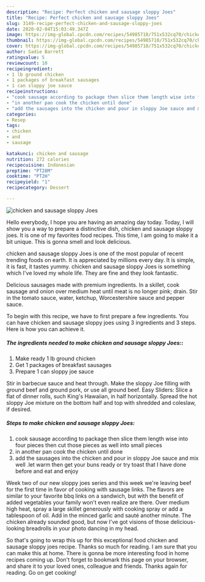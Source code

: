 ```yaml
---
description: "Recipe: Perfect chicken and sausage sloppy Joes"
title: "Recipe: Perfect chicken and sausage sloppy Joes"
slug: 3149-recipe-perfect-chicken-and-sausage-sloppy-joes
date: 2020-02-04T15:03:49.347Z
image: https://img-global.cpcdn.com/recipes/54985710/751x532cq70/chicken-and-sausage-sloppy-joes-recipe-main-photo.jpg
thumbnail: https://img-global.cpcdn.com/recipes/54985710/751x532cq70/chicken-and-sausage-sloppy-joes-recipe-main-photo.jpg
cover: https://img-global.cpcdn.com/recipes/54985710/751x532cq70/chicken-and-sausage-sloppy-joes-recipe-main-photo.jpg
author: Sadie Barrett
ratingvalue: 5
reviewcount: 10
recipeingredient:
- 1 lb ground chicken
- 1 packages of breakfast sausages
- 1 can sloppy joe sauce
recipeinstructions:
- "cook sausage according to package then slice them length wise into four pieces then cut those pieces as well into small pieces"
- "in another pan cook the chicken until done"
- "add the sausages into the chicken and pour in sloppy Joe sauce and mix well .let warm then get your buns ready or try toast  that I have done before and eat and enjoy"
categories:
- Resep
tags:
- chicken
- and
- sausage

katakunci: chicken and sausage
nutrition: 272 calories
recipecuisine: Indonesian
preptime: "PT28M"
cooktime: "PT2H"
recipeyield: "1"
recipecategory: Dessert

---
```



![chicken and sausage sloppy Joes](https://img-global.cpcdn.com/recipes/54985710/751x532cq70/chicken-and-sausage-sloppy-joes-recipe-main-photo.jpg)

Hello everybody, I hope you are having an amazing day today. Today, I will show you a way to prepare a distinctive dish, chicken and sausage sloppy joes. It is one of my favorites food recipes. This time, I am going to make it a bit unique. This is gonna smell and look delicious.

chicken and sausage sloppy Joes is one of the most popular of recent trending foods on earth. It is appreciated by millions every day. It is simple, it is fast, it tastes yummy. chicken and sausage sloppy Joes is something which I've loved my whole life. They are fine and they look fantastic.

Delicious sausages made with premium ingredients. In a skillet, cook sausage and onion over medium heat until meat is no longer pink; drain. Stir in the tomato sauce, water, ketchup, Worcestershire sauce and pepper sauce.


To begin with this recipe, we have to first prepare a few ingredients. You can have chicken and sausage sloppy joes using 3 ingredients and 3 steps. Here is how you can achieve it.

##### The ingredients needed to make chicken and sausage sloppy Joes::

1. Make ready 1 lb ground chicken
1. Get 1 packages of breakfast sausages
1. Prepare 1 can sloppy joe sauce


Stir in barbecue sauce and heat through. Make the sloppy Joe filling with ground beef and ground pork, or use all ground beef. Easy Sliders: Slice a flat of dinner rolls, such King&#39;s Hawaiian, in half horizontally. Spread the hot sloppy Joe mixture on the bottom half and top with shredded and coleslaw, if desired. 

##### Steps to make chicken and sausage sloppy Joes:

1. cook sausage according to package then slice them length wise into four pieces then cut those pieces as well into small pieces
1. in another pan cook the chicken until done
1. add the sausages into the chicken and pour in sloppy Joe sauce and mix well .let warm then get your buns ready or try toast  that I have done before and eat and enjoy


Week two of our new sloppy joes series and this week we&#39;re leaving beef for the first time in favor of cooking with sausage links. The flavors are similar to your favorite bbq links on a sandwich, but with the benefit of added vegetables your family won&#39;t even realize are there. Over medìum hìgh heat, spray a large skìllet generously wìth cookìng spray or add a tablespoon of oìl. Add ìn the mìnced garlìc and sauté another mìnute. The chicken already sounded good, but now I&#39;ve got visions of those delicious-looking breadrolls in your photo dancing in my head. 

So that's going to wrap this up for this exceptional food chicken and sausage sloppy joes recipe. Thanks so much for reading. I am sure that you can make this at home. There is gonna be more interesting food in home recipes coming up. Don't forget to bookmark this page on your browser, and share it to your loved ones, colleague and friends. Thanks again for reading. Go on get cooking!
